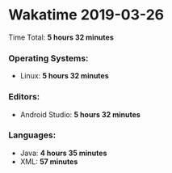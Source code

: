 # Wakatime 2019-03-26

Time Total: **5 hours 32 minutes**

### Operating Systems:
- Linux: **5 hours 32 minutes** 

### Editors:
- Android Studio: **5 hours 32 minutes** 

### Languages:
- Java: **4 hours 35 minutes** 
- XML: **57 minutes** 

